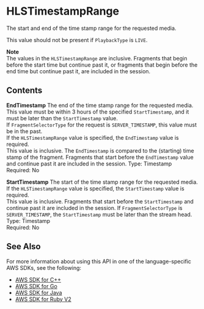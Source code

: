 # HLSTimestampRange<a name="API_reader_HLSTimestampRange"></a>

The start and end of the time stamp range for the requested media\.

This value should not be present if `PlaybackType` is `LIVE`\.

**Note**  
The values in the `HLSTimestampRange` are inclusive\. Fragments that begin before the start time but continue past it, or fragments that begin before the end time but continue past it, are included in the session\.

## Contents<a name="API_reader_HLSTimestampRange_Contents"></a>

 **EndTimestamp**   <a name="KinesisVideo-Type-reader_HLSTimestampRange-EndTimestamp"></a>
The end of the time stamp range for the requested media\. This value must be within 3 hours of the specified `StartTimestamp`, and it must be later than the `StartTimestamp` value\.  
If `FragmentSelectorType` for the request is `SERVER_TIMESTAMP`, this value must be in the past\.  
If the `HLSTimestampRange` value is specified, the `EndTimestamp` value is required\.  
This value is inclusive\. The `EndTimestamp` is compared to the \(starting\) time stamp of the fragment\. Fragments that start before the `EndTimestamp` value and continue past it are included in the session\.
Type: Timestamp  
Required: No

 **StartTimestamp**   <a name="KinesisVideo-Type-reader_HLSTimestampRange-StartTimestamp"></a>
The start of the time stamp range for the requested media\.  
If the `HLSTimestampRange` value is specified, the `StartTimestamp` value is required\.  
This value is inclusive\. Fragments that start before the `StartTimestamp` and continue past it are included in the session\. If `FragmentSelectorType` is `SERVER_TIMESTAMP`, the `StartTimestamp` must be later than the stream head\.
Type: Timestamp  
Required: No

## See Also<a name="API_reader_HLSTimestampRange_SeeAlso"></a>

For more information about using this API in one of the language\-specific AWS SDKs, see the following:
+  [AWS SDK for C\+\+](https://docs.aws.amazon.com/goto/SdkForCpp/kinesis-video-reader-data-2017-09-30/HLSTimestampRange) 
+  [AWS SDK for Go](https://docs.aws.amazon.com/goto/SdkForGoV1/kinesis-video-reader-data-2017-09-30/HLSTimestampRange) 
+  [AWS SDK for Java](https://docs.aws.amazon.com/goto/SdkForJava/kinesis-video-reader-data-2017-09-30/HLSTimestampRange) 
+  [AWS SDK for Ruby V2](https://docs.aws.amazon.com/goto/SdkForRubyV2/kinesis-video-reader-data-2017-09-30/HLSTimestampRange) 